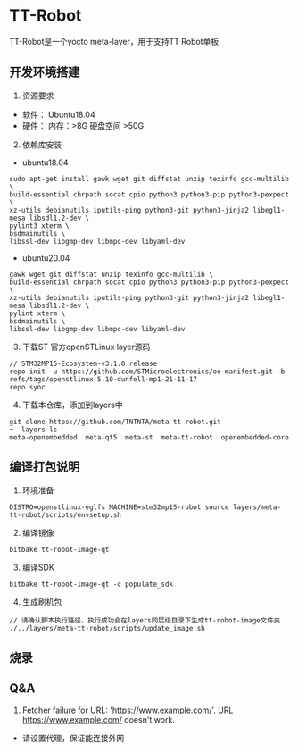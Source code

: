 # TT-Robot
TT-Robot是一个yocto meta-layer，用于支持TT Robot单板

## 开发环境搭建

1. 资源要求
- 软件： Ubuntu18.04
- 硬件： 内存：>8G 硬盘空间 >50G

2. 依赖库安装
- ubuntu18.04 
```
sudo apt-get install gawk wget git diffstat unzip texinfo gcc-multilib \
build-essential chrpath socat cpio python3 python3-pip python3-pexpect \
xz-utils debianutils iputils-ping python3-git python3-jinja2 libegl1-mesa libsdl1.2-dev \
pylint3 xterm \
bsdmainutils \
libssl-dev libgmp-dev libmpc-dev libyaml-dev
```

- ubuntu20.04
```
gawk wget git diffstat unzip texinfo gcc-multilib \
build-essential chrpath socat cpio python3 python3-pip python3-pexpect \
xz-utils debianutils iputils-ping python3-git python3-jinja2 libegl1-mesa libsdl1.2-dev \
pylint xterm \
bsdmainutils \
libssl-dev libgmp-dev libmpc-dev libyaml-dev
```

3. 下载ST 官方openSTLinux layer源码
```
// STM32MP15-Ecosystem-v3.1.0 release
repo init -u https://github.com/STMicroelectronics/oe-manifest.git -b refs/tags/openstlinux-5.10-dunfell-mp1-21-11-17
repo sync

```
4. 下载本仓库，添加到layers中
```
git clone https://github.com/TNTNTA/meta-tt-robot.git
➜  layers ls
meta-openembedded  meta-qt5  meta-st  meta-tt-robot  openembedded-core
```

## 编译打包说明
1. 环境准备
```
DISTRO=openstlinux-eglfs MACHINE=stm32mp15-robot source layers/meta-tt-robot/scripts/envsetup.sh
```
2. 编译镜像
```
bitbake tt-robot-image-qt			        
```
3. 编译SDK
```
bitbake tt-robot-image-qt -c populate_sdk
```
4. 生成刷机包
```
// 请确认脚本执行路径，执行成功会在layers同层级目录下生成tt-robot-image文件夹
./../layers/meta-tt-robot/scripts/update_image.sh
```

## 烧录

## Q&A
1. Fetcher failure for URL: 'https://www.example.com/'. URL https://www.example.com/ doesn't work.
- 请设置代理，保证能连接外网
